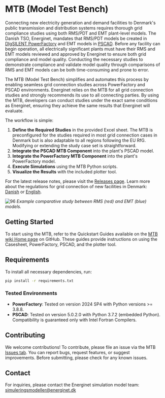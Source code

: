 
# MTB (Model Test Bench)

Connecting new electricity generation and demand facilities to Denmark's public transmission and distribution systems requires thorough grid compliance studies using both RMS/PDT and EMT plant-level models. The Danish TSO, Energinet, mandates that RMS/PDT models be created in [DIgSILENT PowerFactory](https://www.digsilent.de/en/powerfactory.html)  and EMT models in [PSCAD](https://www.pscad.com/). Before any facility can begin operation, all electrically significant plants must have their RMS and EMT models reviewed and approved by Energinet to ensure both grid compliance and model quality. Conducting the necessary studies to demonstrate compliance and validate model quality through comparisons of RMS and EMT models can be both time-consuming and prone to error.

The MTB (Model Test Bench) simplifies and automates this process by enabling seamless grid connection studies across PowerFactory and PSCAD environments. Energinet relies on the MTB for all grid connection studies and strongly recommends its use to all connecting parties. By using the MTB, developers can conduct studies under the exact same conditions as Energinet, ensuring they achieve the same results that Energinet will evaluate.

The workflow is simple:

1. **Define the Required Studies** in the provided Excel sheet. The MTB is preconfigured for the studies required in most grid connection cases in Denmark but is also adaptable to all regions following the EU RfG. Modifying or extending the study case set is straightforward.
2. **Integrate the PSCAD MTB Component** into the plant's PSCAD model.
3. **Integrate the PowerFactory MTB Component** into the plant's PowerFactory model.
4. **Execute Simulations** using the MTB Python scripts.
5. **Visualize the Results** with the included plotter tool.

For the latest release notes, please visit the [Releases page](https://github.com/Energinet-AIG/MTB/releases). Learn more about the regulations for grid connection of new facilities in Denmark: [Danish](https://energinet.dk/regler/el/nettilslutning) or [English](https://en.energinet.dk/electricity/rules-and-regulations/regulations-for-new-facilities).

![96](https://github.com/user-attachments/assets/6ce6746c-83b6-4d3f-a433-71c7ce5409de)
*Example comparative study between RMS (red) and EMT (blue) models.*
## Getting Started

To start using the MTB, refer to the Quickstart Guides available on the [MTB wiki Home page](https://github.com/Energinet-AIG/MTB/wiki) on GitHub. These guides provide instructions on using the Casesheet, PowerFactory, PSCAD, and the plotter tool.

## Requirements

To install all necessary dependencies, run:

```bash
pip install -r requirements.txt
```

### Tested Environments

- **PowerFactory**: Tested on version 2024 SP4 with Python versions >= 3.8.8.
- **PSCAD**: Tested on version 5.0.2.0 with Python 3.7.2 (embedded Python). Compatibility is guaranteed only with Intel Fortran Compilers.

## Contributing

We welcome contributions! To contribute, please file an issue via the MTB [Issues tab](https://github.com/Energinet-AIG/MTB/issues). You can report bugs, request features, or suggest improvements. Before submitting, please check for any known issues.

## Contact

For inquiries, please contact the Energinet simulation model team: simuleringsmodeller@energinet.dk
